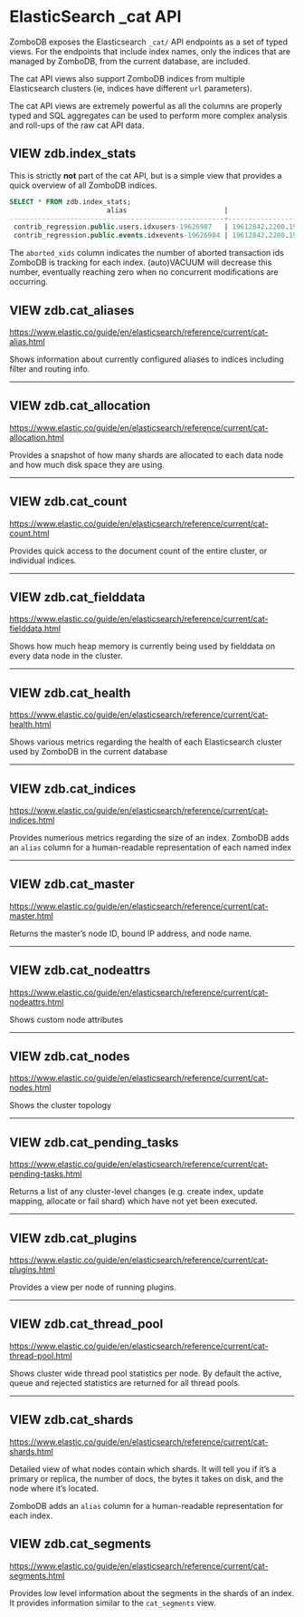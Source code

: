 # ElasticSearch _cat API

ZomboDB exposes the Elasticsearch `_cat/` API endpoints as a set of typed views.  For the endpoints that include index names, only the indices that are managed by ZomboDB, from the current database, are included.

The cat API views also support ZomboDB indices from multiple Elasticsearch clusters (ie, indices have different `url` parameters).

The cat API views are extremely powerful as all the columns are properly typed and SQL aggregates can be used to perform more complex analysis and roll-ups of the raw cat API data.

## VIEW zdb.index_stats

This is strictly **not** part of the cat API, but is a simple view that provides a quick overview of all ZomboDB indices.

```sql
SELECT * FROM zdb.index_stats;
                        alias                        |                 index_name                 |          url           | table_name | es_docs | es_size | es_size_bytes | pg_docs_estimate | pg_size | pg_size_bytes | shards | replicas | doc_count | aborted_xids 
-----------------------------------------------------+--------------------------------------------+------------------------+------------+---------+---------+---------------+------------------+---------+---------------+--------+----------+-----------+--------------
 contrib_regression.public.users.idxusers-19626987   | 19612842.2200.19613374.19626987-511460435  | http://localhost:9200/ | users      | 264308  | 49 MB   |      51656478 |           264308 | 44 MB   |      45916160 | 5      | 0        | 264308    |            0
 contrib_regression.public.events.idxevents-19626984 | 19612842.2200.19613366.19626984-1471956215 | http://localhost:9200/ | events     | 415709  | 725 MB  |     760595414 |           117810 | 150 MB  |     157614080 | 5      | 0        | 126246    |            0
```

The `aborted_xids` column indicates the number of aborted transaction ids ZomboDB is tracking for each index.  (auto)VACUUM will decrease this number, eventually reaching zero when no concurrent modifications are occurring.

## VIEW zdb.cat_aliases

https://www.elastic.co/guide/en/elasticsearch/reference/current/cat-alias.html

Shows information about currently configured aliases to indices including filter and routing info.

---

## VIEW zdb.cat_allocation

https://www.elastic.co/guide/en/elasticsearch/reference/current/cat-allocation.html

Provides a snapshot of how many shards are allocated to each data node and how much disk space they are using.

---

## VIEW zdb.cat_count

https://www.elastic.co/guide/en/elasticsearch/reference/current/cat-count.html

Provides quick access to the document count of the entire cluster, or individual indices.

---

## VIEW zdb.cat_fielddata

https://www.elastic.co/guide/en/elasticsearch/reference/current/cat-fielddata.html

Shows how much heap memory is currently being used by fielddata on every data node in the cluster.

---

## VIEW zdb.cat_health

https://www.elastic.co/guide/en/elasticsearch/reference/current/cat-health.html

Shows various metrics regarding the health of each Elasticsearch cluster used by ZomboDB in the current database

---

## VIEW zdb.cat_indices

https://www.elastic.co/guide/en/elasticsearch/reference/current/cat-indices.html

Provides numerious metrics regarding the size of an index.  ZomboDB adds an `alias` column for a human-readable representation of each named index

---

## VIEW zdb.cat_master

https://www.elastic.co/guide/en/elasticsearch/reference/current/cat-master.html

Returns the master’s node ID, bound IP address, and node name.

---

## VIEW zdb.cat_nodeattrs

https://www.elastic.co/guide/en/elasticsearch/reference/current/cat-nodeattrs.html

Shows custom node attributes

---

## VIEW zdb.cat_nodes

https://www.elastic.co/guide/en/elasticsearch/reference/current/cat-nodes.html

Shows the cluster topology

---

## VIEW zdb.cat_pending_tasks

https://www.elastic.co/guide/en/elasticsearch/reference/current/cat-pending-tasks.html

Returns a list of any cluster-level changes (e.g. create index, update mapping, allocate or fail shard) which have not yet been executed.

---

## VIEW zdb.cat_plugins

https://www.elastic.co/guide/en/elasticsearch/reference/current/cat-plugins.html

Provides a view per node of running plugins.

---

## VIEW zdb.cat_thread_pool

https://www.elastic.co/guide/en/elasticsearch/reference/current/cat-thread-pool.html

Shows cluster wide thread pool statistics per node. By default the active, queue and rejected statistics are returned for all thread pools.

---

## VIEW zdb.cat_shards

https://www.elastic.co/guide/en/elasticsearch/reference/current/cat-shards.html

Detailed view of what nodes contain which shards. It will tell you if it’s a primary or replica, the number of docs, the bytes it takes on disk, and the node where it’s located.

ZomboDB adds an `alias` column for a human-readable representation for each index.

## VIEW zdb.cat_segments

https://www.elastic.co/guide/en/elasticsearch/reference/current/cat-segments.html

Provides low level information about the segments in the shards of an index. It provides information similar to the `cat_segments` view.